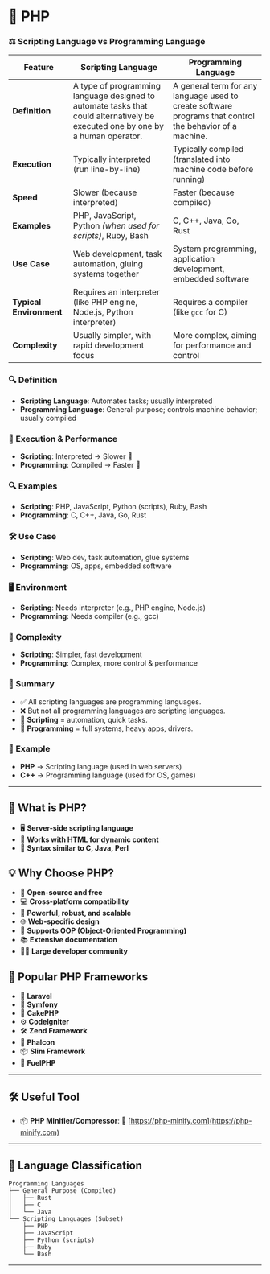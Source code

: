 
# 🔹 PHP
### ⚖️ Scripting Language vs Programming Language

| Feature                 | Scripting Language                                                                                                             | Programming Language                                                                                      |
| ----------------------- | ------------------------------------------------------------------------------------------------------------------------------ | -------------------------------------------------------------------------------------------------------- |
| **Definition**          | A type of programming language designed to automate tasks that could alternatively be executed one by one by a human operator. | A general term for any language used to create software programs that control the behavior of a machine. |
| **Execution**           | Typically interpreted (run line-by-line)                                                                                       | Typically compiled (translated into machine code before running)                                         |
| **Speed**               | Slower (because interpreted)                                                                                                   | Faster (because compiled)                                                                                |
| **Examples**            | PHP, JavaScript, Python *(when used for scripts)*, Ruby, Bash                                                                  | C, C++, Java, Go, Rust                                                                                   |
| **Use Case**            | Web development, task automation, gluing systems together                                                                      | System programming, application development, embedded software                                           |
| **Typical Environment** | Requires an interpreter (like PHP engine, Node.js, Python interpreter)                                                         | Requires a compiler (like `gcc` for C)                                                                   |
| **Complexity**          | Usually simpler, with rapid development focus                                                                                  | More complex, aiming for performance and control                                                         |

### 🔍 Definition

* **Scripting Language**: Automates tasks; usually interpreted
* **Programming Language**: General-purpose; controls machine behavior; usually compiled

### 🏃 Execution & Performance

* **Scripting**: Interpreted → Slower 🐢
* **Programming**: Compiled → Faster 🚀

### 🔍 Examples

* **Scripting**: PHP, JavaScript, Python (scripts), Ruby, Bash
* **Programming**: C, C++, Java, Go, Rust

### 🛠️ Use Case

* **Scripting**: Web dev, task automation, glue systems
* **Programming**: OS, apps, embedded software

### 🖥️ Environment

* **Scripting**: Needs interpreter (e.g., PHP engine, Node.js)
* **Programming**: Needs compiler (e.g., gcc)

### 🔧 Complexity

* **Scripting**: Simpler, fast development
* **Programming**: Complex, more control & performance

### 💬 Summary

* ✅ All scripting languages are programming languages.
* ❌ But not all programming languages are scripting languages.
* 🔄 **Scripting** = automation, quick tasks.
* 🧱 **Programming** = full systems, heavy apps, drivers.

### 📌 Example

* **PHP** → Scripting language (used in web servers)
* **C++** → Programming language (used for OS, games)

---

## 📌 What is PHP?

* 🖥️ **Server-side scripting language**
* 📄 **Works with HTML for dynamic content**
* 🧠 **Syntax similar to C, Java, Perl**

## 💡 Why Choose PHP?

* 💸 **Open-source and free**
* 💻 **Cross-platform compatibility**
* 💪 **Powerful, robust, and scalable**
* 🌐 **Web-specific design**
* 🔄 **Supports OOP (Object-Oriented Programming)**
* 📚 **Extensive documentation**
* 👨‍💻 **Large developer community**

## 🧰 Popular PHP Frameworks

* 🚀 **Laravel**
* 🧱 **Symfony**
* 🍰 **CakePHP**
* ⚙️ **CodeIgniter**
* 🛠️ **Zend Framework**
* 🐘 **Phalcon**
* 📦 **Slim Framework**
* 🔌 **FuelPHP**

---

## 🛠️ Useful Tool

* 📦 **PHP Minifier/Compressor**:
  🔗 [https://php-minify.com](https://php-minify.com)

---

## 🧠 Language Classification

```plaintext
Programming Languages
├── General Purpose (Compiled)
│   ├── Rust
│   ├── C
│   └── Java
└── Scripting Languages (Subset)
    ├── PHP
    ├── JavaScript
    ├── Python (scripts)
    ├── Ruby
    └── Bash
```

---

